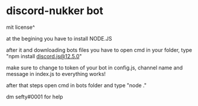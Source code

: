 # discord-nukker bot
mit license^

at the begining you have to install NODE.JS

after it and downloading bots files you have to open cmd in your folder, type "npm install discord.js@12.5.0"

make sure to change to token of your bot in config.js, channel name and message in index.js to everything works!

after that steps open cmd in bots folder and type "node ."

dm sefty#0001 for help
